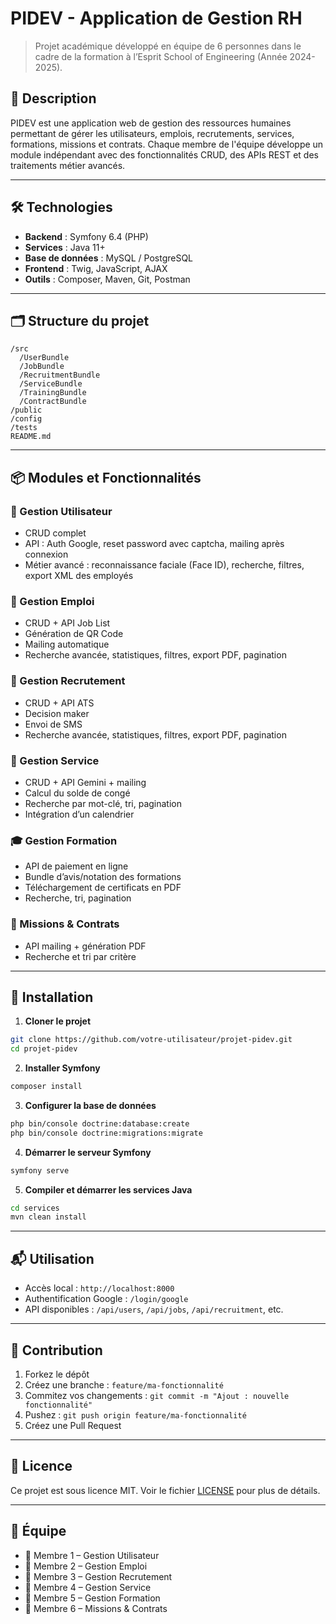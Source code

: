 # PIDEV - Application de Gestion RH

> Projet académique développé en équipe de 6 personnes dans le cadre de la formation à l’Esprit School of Engineering (Année 2024-2025).

## 📑 Description

PIDEV est une application web de gestion des ressources humaines permettant de gérer les utilisateurs, emplois, recrutements, services, formations, missions et contrats. Chaque membre de l'équipe développe un module indépendant avec des fonctionnalités CRUD, des APIs REST et des traitements métier avancés.

---

## 🛠️ Technologies

- **Backend** : Symfony 6.4 (PHP)
- **Services** : Java 11+
- **Base de données** : MySQL / PostgreSQL
- **Frontend** : Twig, JavaScript, AJAX
- **Outils** : Composer, Maven, Git, Postman

---

## 🗂️ Structure du projet

```
/src
  /UserBundle
  /JobBundle
  /RecruitmentBundle
  /ServiceBundle
  /TrainingBundle
  /ContractBundle
/public
/config
/tests
README.md
```

---

## 📦 Modules et Fonctionnalités

### 👤 Gestion Utilisateur
- CRUD complet
- API : Auth Google, reset password avec captcha, mailing après connexion
- Métier avancé : reconnaissance faciale (Face ID), recherche, filtres, export XML des employés

### 💼 Gestion Emploi
- CRUD + API Job List
- Génération de QR Code
- Mailing automatique
- Recherche avancée, statistiques, filtres, export PDF, pagination

### 🧠 Gestion Recrutement
- CRUD + API ATS
- Decision maker
- Envoi de SMS
- Recherche avancée, statistiques, filtres, export PDF, pagination

### 🏢 Gestion Service
- CRUD + API Gemini + mailing
- Calcul du solde de congé
- Recherche par mot-clé, tri, pagination
- Intégration d’un calendrier

### 🎓 Gestion Formation
- API de paiement en ligne
- Bundle d’avis/notation des formations
- Téléchargement de certificats en PDF
- Recherche, tri, pagination

### 📄 Missions & Contrats
- API mailing + génération PDF
- Recherche et tri par critère

---

## 🚀 Installation

1. **Cloner le projet**
```bash
git clone https://github.com/votre-utilisateur/projet-pidev.git
cd projet-pidev
```

2. **Installer Symfony**
```bash
composer install
```

3. **Configurer la base de données**
```bash
php bin/console doctrine:database:create
php bin/console doctrine:migrations:migrate
```

4. **Démarrer le serveur Symfony**
```bash
symfony serve
```

5. **Compiler et démarrer les services Java**
```bash
cd services
mvn clean install
```

---

## 📬 Utilisation

- Accès local : `http://localhost:8000`
- Authentification Google : `/login/google`
- API disponibles : `/api/users`, `/api/jobs`, `/api/recruitment`, etc.

---

## 🤝 Contribution

1. Forkez le dépôt
2. Créez une branche : `feature/ma-fonctionnalité`
3. Commitez vos changements : `git commit -m "Ajout : nouvelle fonctionnalité"`
4. Pushez : `git push origin feature/ma-fonctionnalité`
5. Créez une Pull Request

---

## 📄 Licence

Ce projet est sous licence MIT. Voir le fichier [LICENSE](LICENSE) pour plus de détails.

---

## 👥 Équipe

- 👤 Membre 1 – Gestion Utilisateur
- 👤 Membre 2 – Gestion Emploi
- 👤 Membre 3 – Gestion Recrutement
- 👤 Membre 4 – Gestion Service
- 👤 Membre 5 – Gestion Formation
- 👤 Membre 6 – Missions & Contrats
